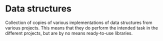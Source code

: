 # Data structures
Collection of copies of various implementations of data structures from various projects. This means that they do perform the intended task in the different projects, but are by no means ready-to-use libraries.

